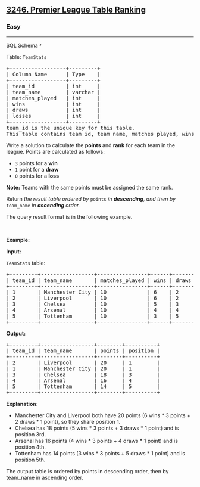 <h2><a href="https://leetcode.com/problems/premier-league-table-ranking/">3246. Premier League Table Ranking</a></h2><h3>Easy</h3><hr><div class="sql-schema-wrapper__3VBi"><a class="sql-schema-link__3cEg">SQL Schema<svg viewBox="0 0 24 24" width="1em" height="1em" class="icon__1Md2"><path fill-rule="evenodd" d="M10 6L8.59 7.41 13.17 12l-4.58 4.59L10 18l6-6z"></path></svg></a></div><div><p>Table: <code>TeamStats</code></p>

<pre>+------------------+---------+
| Column Name      | Type    |
+------------------+---------+
| team_id          | int     |
| team_name        | varchar |
| matches_played   | int     |
| wins             | int     |
| draws            | int     |
| losses           | int     |
+------------------+---------+
team_id is the unique key for this table.
This table contains team id, team name, matches_played, wins, draws, and losses.
</pre>

<p>Write a solution to calculate the <strong>points</strong> and <strong>rank</strong> for each team in the league. Points are calculated as follows:</p>

<ul>
	<li><code>3</code> points for a <strong>win</strong></li>
	<li><code>1</code> point for a <strong>draw</strong></li>
	<li><code>0</code> points for a <strong>loss</strong></li>
</ul>

<p><strong>Note:</strong>&nbsp;Teams with the same points must be assigned the same rank.</p>

<p>Return <em>the result table ordered by</em> <code>points</code>&nbsp;<em>in&nbsp;<strong>descending</strong>,<strong>&nbsp;</strong>and then by</em> <code>team_name</code> <em>in <strong>ascending </strong>order.</em></p>

<p>The query result format is in the following example.</p>

<p>&nbsp;</p>
<p><strong class="example">Example:</strong></p>

<div class="example-block">
<p><strong>Input:</strong></p>

<p><code>TeamStats</code> table:</p>

<pre class="example-io">+---------+-----------------+----------------+------+-------+--------+
| team_id | team_name       | matches_played | wins | draws | losses |
+---------+-----------------+----------------+------+-------+--------+
| 1       | Manchester City | 10             | 6    | 2     | 2      |
| 2       | Liverpool       | 10             | 6    | 2     | 2      |
| 3       | Chelsea         | 10             | 5    | 3     | 2      |
| 4       | Arsenal         | 10             | 4    | 4     | 2      |
| 5       | Tottenham       | 10             | 3    | 5     | 2      |
+---------+-----------------+----------------+------+-------+--------+
</pre>

<p><strong>Output:</strong></p>

<pre class="example-io">+---------+-----------------+--------+----------+
| team_id | team_name       | points | position |
+---------+-----------------+--------+----------+
| 2       | Liverpool       | 20     | 1        |
| 1       | Manchester City | 20     | 1        |
| 3       | Chelsea         | 18     | 3        |
| 4       | Arsenal         | 16     | 4        |
| 5       | Tottenham       | 14     | 5        |
+---------+-----------------+--------+----------+
</pre>

<p><strong>Explanation:</strong></p>

<ul>
	<li>Manchester City and Liverpool both have 20 points (6 wins * 3 points + 2 draws * 1 point), so they share position 1.</li>
	<li>Chelsea has 18 points (5 wins * 3 points + 3 draws * 1 point) and is position 3rd.</li>
	<li>Arsenal has 16 points (4 wins * 3 points + 4 draws * 1 point) and is position 4th.</li>
	<li>Tottenham has 14 points (3 wins * 3 points + 5 draws * 1 point) and is position 5th.</li>
</ul>

<p>The output table is ordered by points in descending order, then by team_name in ascending order.</p>
</div>
</div>